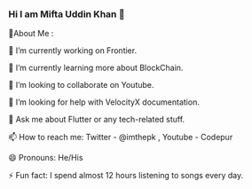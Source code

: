 ### Hi I am Mifta Uddin Khan 👋

💫About Me :

🔭 I’m currently working on Frontier.

🌱 I’m currently learning more about BlockChain.

👯 I’m looking to collaborate on Youtube.

🤔 I’m looking for help with VelocityX documentation.

💬 Ask me about Flutter or any tech-related stuff.

📫 How to reach me: Twitter - @imthepk , Youtube - Codepur

😄 Pronouns: He/His

⚡ Fun fact: I spend almost 12 hours listening to songs every day.
